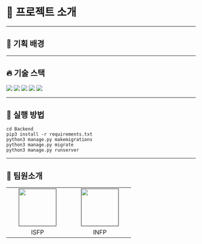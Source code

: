 # 💬 프로젝트 소개



<hr/>

## 🎯 기획 배경



<hr/>

## 🔥 기술 스택
<img src="https://img.shields.io/badge/python-3776AB?style=for-the-badge&logo=python&logoColor=white">
<img src="https://img.shields.io/badge/django-092E20?style=for-the-badge&logo=django&logoColor=white">
<img src="https://img.shields.io/badge/mysql-4479A1?style=for-the-badge&logo=mysql&logoColor=white">
<img src="https://img.shields.io/badge/amazonaws-232F3E?style=for-the-badge&logo=amazonaws&logoColor=white">
<img src="https://img.shields.io/badge/socket.io-010101?style=for-the-badge&logo=socket.io&logoColor=white">

<hr/>

## 🚀 실행 방법

```
cd Backend
pip3 install -r requirements.txt
python3 manage.py makemigrations
python3 manage.py migrate
python3 manage.py runserver
```

<hr/>

## 🙇 팀원소개

<table>
    <tr align="center">
        <td style="min-width: 150px;">
            <a href="">
              <img src="" width="100">
              <br />
              <b></b>
            </a>
        </td>
        <td style="min-width: 150px;">
            <a href="">
              <img src="" width="100">
              <br />
              <b></b>
            </a>
        </td>
    </tr>
      <tr align="center">
        <td>
            ISFP
        </td>
        <td>
            INFP
        </td>
    </tr>
</table>

